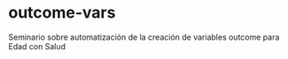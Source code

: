 # outcome-vars
Seminario sobre automatización de la creación de variables outcome para Edad con Salud
